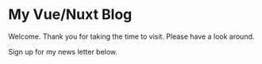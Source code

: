 # My Vue/Nuxt Blog

Welcome. Thank you for taking the time to visit. Please have a look around.

Sign up for my news letter below.
